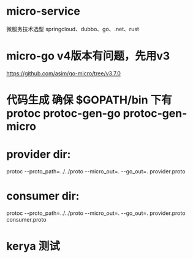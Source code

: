 # micro-service
微服务技术选型 springcloud、dubbo、go、.net、rust

# micro-go v4版本有问题，先用v3
https://github.com/asim/go-micro/tree/v3.7.0

# 代码生成 确保 $GOPATH/bin 下有 protoc protoc-gen-go protoc-gen-micro
# provider dir:
protoc --proto_path=../../proto --micro_out=. --go_out=. provider.proto

# consumer dir:
protoc --proto_path=../../proto --micro_out=. --go_out=. provider.proto consumer.proto

# kerya 测试